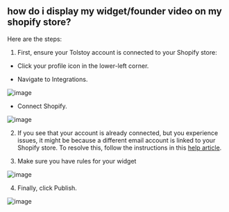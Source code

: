 ## how do i display my widget/founder video on my shopify store?

Here are the steps:

1. First, ensure your Tolstoy account is connected to your Shopify store:

- Click your profile icon in the lower-left corner.

- Navigate to Integrations.
  
![image](https://github.com/user-attachments/assets/6ad3e95f-0376-42db-9bcb-8da12c87f437)

- Connect Shopify.

![image](https://github.com/user-attachments/assets/ac543d94-0e0e-4b82-a880-ced496d37fb9)


2. If you see that your account is already connected, but you experience issues, it might be because a different email account is linked to your Shopify store. To resolve this, follow the instructions in this [help article](https://help.gotolstoy.com/en/articles/9503843-i-m-getting-an-error-saying-that-this-tolstoy-account-is-already-associated-with-a-shopify-store?location=conversation).
   
3. Make sure you have rules for your widget

![image](https://github.com/user-attachments/assets/08ff86ec-a902-4c22-a388-753e2b008a30)


4. Finally, click Publish.

![image](https://github.com/user-attachments/assets/e8365830-d596-4c23-89ea-cc9326e06823)